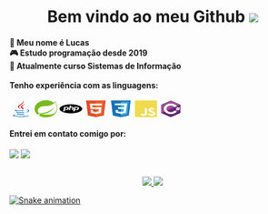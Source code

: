 <h1 align=center> Bem vindo ao meu Github <img src="https://i.pinimg.com/originals/8e/08/b9/8e08b9961b83aa4228c6ede7f4607287.gif" height="30px"> </h1> 



<h4>
      🚀 Meu nome é Lucas <br>
      🎮 Estudo programação desde 2019 <br>
      📓 Atualmente curso Sistemas de Informação <br><br>
      Tenho experiência com as linguagens:
  </h4>
  
  
  
  <p align="left">
        <img align="center" height="30" width="40" src="https://raw.githubusercontent.com/devicons/devicon/master/icons/java/java-original.svg">
        <img align="center" height="30" width="40" src="https://raw.githubusercontent.com/devicons/devicon/master/icons/spring/spring-original.svg">
        <img align="center" height="30" width="40" src="https://raw.githubusercontent.com/devicons/devicon/master/icons/php/php-plain.svg">
        <img align="center" height="30" width="40" src="https://raw.githubusercontent.com/devicons/devicon/master/icons/html5/html5-original.svg">
        <img align="center" height="30" width="40" src="https://raw.githubusercontent.com/devicons/devicon/master/icons/css3/css3-original.svg">
        <img align="center" alt="Rafa-Js" height="30" width="40" src="https://raw.githubusercontent.com/devicons/devicon/master/icons/javascript/javascript-plain.svg">
        <img align="center" height="30" width="40" src="https://raw.githubusercontent.com/devicons/devicon/master/icons/csharp/csharp-original.svg">       
  </p>
 

  <h4> Entrei em contato comigo por: </h4>
  <a href = "mailto:lucasbarbosaguimaraes2016@gmail.com"><img src="https://img.shields.io/badge/-Gmail-%23333?style=for-the-badge&logo=gmail&logoColor=white" target="_blank"></a>
  <a href="https://www.linkedin.com/in/lucs-barbosa/" target="_blank"><img src="https://img.shields.io/badge/-LinkedIn-%230077B5?style=for-the-badge&logo=linkedin&logoColor=white" target="_blank"></a> 

##

 <div align="center">
  <a href="https://github.com/lcsbg16">
  <img height="180em" src="https://github-readme-stats.vercel.app/api?username=lcsbg16&show_icons=true&theme=vue-dark&include_all_commits=true&count_private=true"/>
  <img height="180em" src="https://github-readme-stats.vercel.app/api/top-langs/?username=lcsbg16&layout=compact&langs_count=7&theme=vue-dark"/>
</div>
  <div> 

 
  ![Snake animation](https://github.com/Lcsbg16/Lcsbg16/blob/output/github-contribution-grid-snake.svg)
 
</div>
